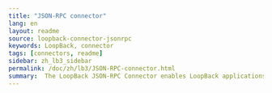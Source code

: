 ```yaml
---
title: "JSON-RPC connector"
lang: en
layout: readme
source: loopback-connector-jsonrpc
keywords: LoopBack, connector
tags: [connectors, readme]
sidebar: zh_lb3_sidebar
permalink: /doc/zh/lb3/JSON-RPC-connector.html
summary:  The LoopBack JSON-RPC Connector enables LoopBack applications to call JSON-RPC services. 
---
```

